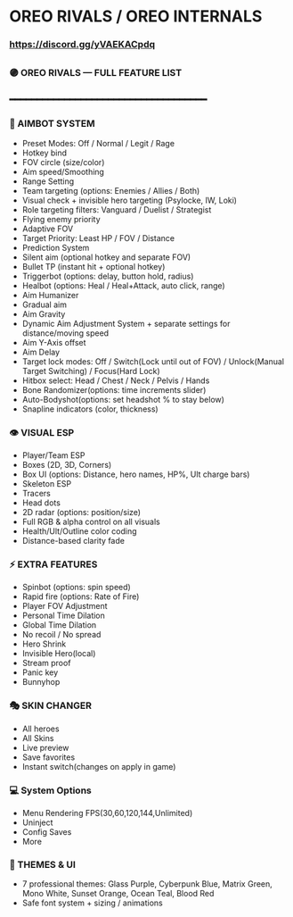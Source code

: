# OREO RIVALS / OREO INTERNALS <meta name="google-site-verification" content="Rn5yH1Yomut6zGAD36Me64VdEH3nK_7cBzX-xI7mf7c" />
###
### https://discord.gg/yVAEKACpdq
## 
<meta name="google-site-verification" content="Rn5yH1Yomut6zGAD36Me64VdEH3nK_7cBzX-xI7mf7c" />

### 🟣 OREO RIVALS — FULL FEATURE LIST
### ━━━━━━━━━━━━━━━━━━━━━━━━━━━━━━━━━━━━
### 🎯 AIMBOT SYSTEM

- Preset Modes: Off / Normal / Legit / Rage
- Hotkey bind
- FOV circle (size/color)
- Aim speed/Smoothing
- Range Setting
- Team targeting (options: Enemies / Allies / Both)
- Visual check + invisible hero targeting (Psylocke, IW, Loki)
- Role targeting filters: Vanguard / Duelist / Strategist
- Flying enemy priority
- Adaptive FOV 
- Target Priority: Least HP / FOV / Distance 
- Prediction System
- Silent aim (optional hotkey and separate FOV)
- Bullet TP (instant hit + optional hotkey)
- Triggerbot (options: delay, button hold, radius)
- Healbot (options: Heal / Heal+Attack, auto click, range)
- Aim Humanizer 
- Gradual aim 
- Aim Gravity
- Dynamic Aim Adjustment System + separate settings for distance/moving speed
- Aim Y-Axis offset
- Aim Delay
- Target lock modes: Off / Switch(Lock until out of FOV) / Unlock(Manual Target Switching) / Focus(Hard Lock)
- Hitbox select: Head / Chest / Neck / Pelvis / Hands
- Bone Randomizer(options: time increments slider)
- Auto-Bodyshot(options: set headshot % to stay below)
- Snapline indicators (color, thickness)


### 👁 VISUAL ESP

- Player/Team ESP 
- Boxes (2D, 3D, Corners)
- Box UI (options: Distance, hero names, HP%, Ult charge bars)
- Skeleton ESP 
- Tracers 
- Head dots
- 2D radar (options: position/size)
- Full RGB & alpha control on all visuals
- Health/Ult/Outline color coding
- Distance-based clarity fade


### ⚡ EXTRA FEATURES

- Spinbot (options: spin speed)
- Rapid fire (options: Rate of Fire)
- Player FOV Adjustment 
- Personal Time Dilation
- Global Time Dilation 
- No recoil / No spread
- Hero Shrink
- Invisible Hero(local)
- Stream proof
- Panic key
- Bunnyhop


### 🎭 SKIN CHANGER

- All heroes
- All Skins
- Live preview
- Save favorites
- Instant switch(changes on apply in game)


### 💻 System Options

- Menu Rendering FPS(30,60,120,144,Unlimited)
- Uninject
- Config Saves
- More


### 🎨 THEMES & UI
- 7 professional themes: Glass Purple, Cyberpunk Blue, Matrix Green, Mono White, Sunset Orange, Ocean Teal, Blood Red
- Safe font system + sizing / animations

